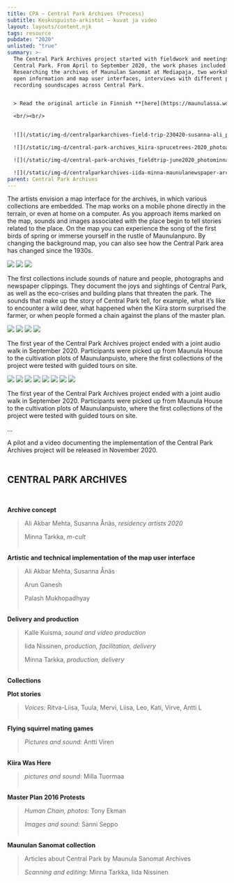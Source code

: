 ```yaml
---
title: CPA ~ Central Park Archives (Process)
subtitle: Keskuspuisto-arkistot – kuvat ja video
layout: layouts/content.njk
tags: resource
pubdate: "2020"
unlisted: "true"
summary: >-
  The Central Park Archives project started with fieldwork and meetings in
  Central Park. From April to September 2020, the work phases included e.g.
  Researching the archives of Maunulan Sanomat at Mediapaja, two workshops on
  open information and map user interfaces, interviews with different people and
  recording soundscapes across Central Park.


  > Read the original article in Finnish **[here](https://maunulassa.wordpress.com/portfolio/keskuspuisto-arkistot-kuvat-ja-video/)**

  <br/><br/>


  ![](/static/img-d/centralparkarchives-field-trip-230420-susanna-ali_photominnatarkka-crop.jpg)

  ![](/static/img-d/central-park-archives_kiira-sprucetrees-2020_photoaliakbarmehta.jpg)

  ![](/static/img-d/central-park-archives_fieldtrip-june2020_photominnatarkka.jpg)

  ![](/static/img-d/centralparkarchives-iida-minna-maunulanewspaper-archives_photominnatarkka.jpg)
parent: Central Park Archives
---
```

The artists envision a map interface for the archives, in which various collections are embedded. The map works on a mobile phone directly in the terrain, or even at home on a computer. As you approach items marked on the map, sounds and images associated with the place begin to tell stories related to the place. On the map you can experience the song of the first birds of spring or immerse yourself in the rustle of Maunulanpuro. By changing the background map, you can also see how the Central Park area has changed since the 1930s.

![](/static/img-d/keskuspuistoarkistot-pilotti-kayttoliittyma.png)
![](/static/img-d/keskuspuistoarkistot-kartta-ilmakuva-1988_1200px.png)
![](/static/img-d/keskuspuistoarkistot-kartta-ilmakuva-1976_1200px.png)

The first collections include sounds of nature and people, photographs and newspaper clippings. They document the joys and sightings of Central Park, as well as the eco-crises and building plans that threaten the park. The sounds that make up the story of Central Park tell, for example, what it’s like to encounter a wild deer, what happened when the Kiira storm surprised the farmer, or when people formed a chain against the plans of the master plan.

![](/static/img-d/flying-squirrel-11-photo-by-antti-viren.jpg)
![](/static/img-d/two-flying-squirrels-02-photo-by-antti-viren.jpg)
![](/static/img-d/masa_syys-1992_vehreacc88-vanhus1.jpg)
![](/static/img-d/central-general-plan-2050-demonstration-banner-2016_phototonyekman.jpg)

The first year of the Central Park Archives project ended with a joint audio walk in September 2020. Participants were picked up from Maunula House to the cultivation plots of Maunulanpuisto, where the first collections of the project were tested with guided tours on site.

![](/static/img-d/central-park-archives-sound-walk-bus_photojaimeculebro.jpg)
![](/static/img-d/central-park-archives-sound-walk-forest-path_photojaimeculebro.jpg)
![](/static/img-d/central-park-archives-sound-walk-parking_photojaimeculebro.jpg)
![](/static/img-d/central-park-archives-sound-walk-susanna_photojaimeculebro.jpg)
![](/static/img-d/central-park-archives-sound-walk-stream-bridge_photojaimeculebro.jpg)
![](/static/img-d/central-park-archives-sound-walk-allotment_photojaimeculebro.jpg)
![](/static/img-d/central-park-archives-sound-walk-iida_photojaimeculebro.jpg)
![](/static/img-d/central-park-archives-sound-walk-sunflowers_photojaimeculebro.jpg)

The first year of the Central Park Archives project ended with a joint audio walk in September 2020. Participants were picked up from Maunula House to the cultivation plots of Maunulanpuisto, where the first collections of the project were tested with guided tours on site.

...

A pilot and a video documenting the implementation of the Central Park Archives project will be released in November 2020.
<br/><br/>


## **CENTRAL PARK ARCHIVES**
<br/>

**Archive concept**

> Ali Akbar Mehta, Susanna Ånäs, *residency artists 2020*
>
> Minna Tarkka, *m-cult*
> <br/><br/>

**Artistic and technical implementation of the map user interface**

> Ali Akbar Mehta, Susanna Ånäs
>
> Arun Ganesh
>
> Palash Mukhopadhyay
> <br/><br/>

**Delivery and production**

> Kalle Kuisma, *sound and video production*
>
> Iida Nissinen, *production, facilitation, delivery*
>
> Minna Tarkka, *production, delivery*
> <br/><br/>

**Collections**

**Plot stories**

> *Voices:* Ritva-Liisa, Tuula, Mervi, Liisa, Leo, Kati, Virve, Antti L
> <br/><br/>

**Flying squirrel mating games**

> *Pictures and sound:* Antti Viren
> <br/><br/>

**Kiira Was Here**

> *pictures and sound:* Milla Tuormaa
> <br/><br/>

**Master Plan 2016 Protests**

> *Human Chain, photos:* Tony Ekman
>
> *Images and sound:* Sanni Seppo
> <br/><br/>

**Maunulan Sanomat collection**

> Articles about Central Park by Maunula Sanomat Archives
>
> *Scanning and editing:* Minna Tarkka, Iida Nissinen